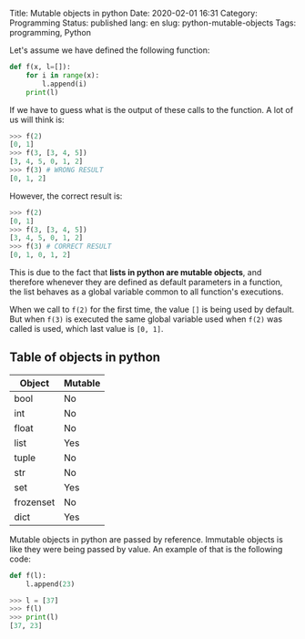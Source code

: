 Title: Mutable objects in python
Date: 2020-02-01 16:31
Category: Programming
Status: published
lang: en
slug: python-mutable-objects
Tags: programming, Python


Let's assume we have defined the following function:
```python
def f(x, l=[]):
    for i in range(x):
        l.append(i)
    print(l)
```

If we have to guess what is the output of these calls to the function. A lot of
us will think is:

```python
>>> f(2)
[0, 1]
>>> f(3, [3, 4, 5])
[3, 4, 5, 0, 1, 2]
>>> f(3) # WRONG RESULT
[0, 1, 2]
```

However, the correct result is:

```python
>>> f(2)
[0, 1]
>>> f(3, [3, 4, 5])
[3, 4, 5, 0, 1, 2]
>>> f(3) # CORRECT RESULT
[0, 1, 0, 1, 2]
```


This is due to the fact that **lists in python are mutable objects**, and
therefore whenever they are defined as default parameters in a function, the
list behaves as a global variable common to all function's executions.

When we call to `f(2)` for the first time, the value `[]` is being used by
default. But when `f(3)` is executed the same global variable used when `f(2)`
was called is used, which last value is `[0, 1]`.


Table of objects in python
--------------------------

| Object   | Mutable |
|----------|---------|
|bool      |No       |
|int       |No       |
|float     |No       |
|list      |Yes      |
|tuple     |No       |
|str       |No       |
|set       |Yes      |
|frozenset |No       |
|dict      |Yes      |


Mutable objects in python are passed by reference. Immutable objects is like
they were being passed by value.
An example of that is the following code:

```python
def f(l):
    l.append(23)

>>> l = [37]
>>> f(l)
>>> print(l)
[37, 23]
```

